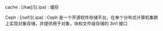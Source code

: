 
cache
:    [/kæʃ/]{.ipa}
:    缓存

Ceph
:    [/sef/]{.ipa}
:    Ceph 是一个开源软件存储平台，在单个分布式计算机集群上实现对象存储，并提供用于对象，块和文件级存储的 3in1 接口
